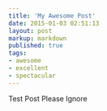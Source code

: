 ```yaml
---
title: 'My Awesome Post'
date: 2015-01-03 02:51:13
layout: post
markup: markdown
published: true
tags: 
- awesome
- excellent
- spectacular
---
```

Test Post Please Ignore
